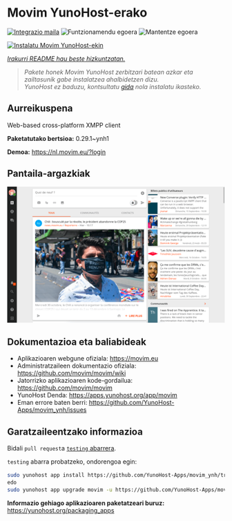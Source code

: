 <!--
Ohart ongi: README hau automatikoki sortu da <https://github.com/YunoHost/apps/tree/master/tools/readme_generator>ri esker
EZ editatu eskuz.
-->

# Movim YunoHost-erako

[![Integrazio maila](https://apps.yunohost.org/badge/integration/movim)](https://ci-apps.yunohost.org/ci/apps/movim/)
![Funtzionamendu egoera](https://apps.yunohost.org/badge/state/movim)
![Mantentze egoera](https://apps.yunohost.org/badge/maintained/movim)

[![Instalatu Movim YunoHost-ekin](https://install-app.yunohost.org/install-with-yunohost.svg)](https://install-app.yunohost.org/?app=movim)

*[Irakurri README hau beste hizkuntzatan.](./ALL_README.md)*

> *Pakete honek Movim YunoHost zerbitzari batean azkar eta zailtasunik gabe instalatzea ahalbidetzen dizu.*  
> *YunoHost ez baduzu, kontsultatu [gida](https://yunohost.org/install) nola instalatu ikasteko.*

## Aurreikuspena

Web-based cross-platform XMPP client


**Paketatutako bertsioa:** 0.29.1~ynh1

**Demoa:** <https://nl.movim.eu/?login>

## Pantaila-argazkiak

![Movim(r)en pantaila-argazkia](./doc/screenshots/movim.png)

## Dokumentazioa eta baliabideak

- Aplikazioaren webgune ofiziala: <https://movim.eu>
- Administratzaileen dokumentazio ofiziala: <https://github.com/movim/movim/wiki>
- Jatorrizko aplikazioaren kode-gordailua: <https://github.com/movim/movim>
- YunoHost Denda: <https://apps.yunohost.org/app/movim>
- Eman errore baten berri: <https://github.com/YunoHost-Apps/movim_ynh/issues>

## Garatzaileentzako informazioa

Bidali `pull request`a [`testing` abarrera](https://github.com/YunoHost-Apps/movim_ynh/tree/testing).

`testing` abarra probatzeko, ondorengoa egin:

```bash
sudo yunohost app install https://github.com/YunoHost-Apps/movim_ynh/tree/testing --debug
edo
sudo yunohost app upgrade movim -u https://github.com/YunoHost-Apps/movim_ynh/tree/testing --debug
```

**Informazio gehiago aplikazioaren paketatzeari buruz:** <https://yunohost.org/packaging_apps>
